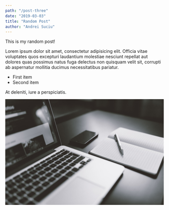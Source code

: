 ```yaml
---
path: "/post-three"
date: "2019-03-03"
title: "Random Post"
author: "Andrei Suciu"
---
```


This is my random post!

Lorem ipsum dolor sit amet, consectetur adipisicing elit. Officia vitae voluptates quos excepturi laudantium molestiae nesciunt repellat aut dolores quas possimus natus fuga delectus non quisquam velit sit, corrupti ab aspernatur mollitia ducimus necessitatibus pariatur.

* First item
* Second item

At deleniti, iure a perspiciatis.

![Laptop](./laptop.jpg)
